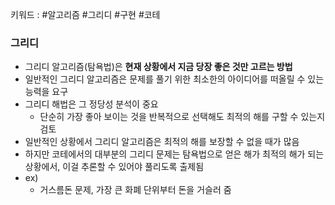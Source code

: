 키워드  : #알고리즘 #그리디 #구현 #코테
### 그리디
- 그리디 알고리즘(탐욕법)은 **현재 상황에서 지금 당장 좋은 것만 고르는 방법**
- 일반적인 그리디 알고리즘은 문제를 풀기 위한 최소한의 아이디어를 떠올릴 수 있는 능력을 요구
- 그리디 해법은 그 정당성 분석이 중요
	- 단순히 가장 좋아 보이는 것을 반복적으로 선택해도 최적의 해를 구할 수 있는지 검토
- 일반적인 상황에서 그리디 알고리즘은 최적의 해를 보장할 수 없을 때가 많음
- 하지만 코테에서의 대부분의 그리디 문제는 탐욕법으로 얻은 해가 최적의 해가 되는 상황에서, 이걸 추론할 수 있어야 풀리도록 출제됨
- ex) 
	- 거스름돈 문제, 가장 큰 화폐 단위부터 돈을 거슬러 줌 